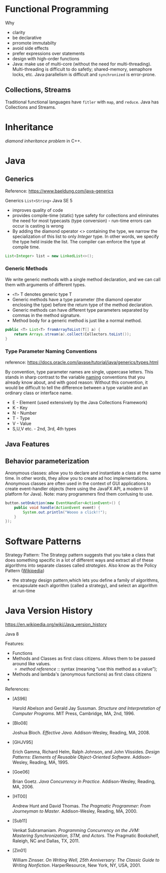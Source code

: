 # Functional Programming

Why

- clarity
- be declarative
- prromote immutabilty
- avoid side effects
- prefer expressions over statements
- design with high-order functions
- Java: make use of multi-core (without the need for multi-threading).  Multi-threading is difficult to do safetly; shared-memory, semaphore locks, etc.  Java parallelism is difficult and `synchronized` is error-prone.

## Collections, Streams

Traditional functional languages have `fitler` with `map`, and `reduce`.   Java has Collections and Streams.

# Inheritance

*diamond inheritance problem* in C++.

# Java

## Generics

Reference: https://www.baeldung.com/java-generics

Generics   `List<String>`   Java  SE 5

- improves quality of code
- provides compile-time (static) type safety for collections and eliminates the need for most typecasts (type conversion) - run-time errors can occur is casting is wrong
- By adding the diamond operator <> containing the type, we narrow the specialization of this list to only *Integer* type. In other words, we specify the type held inside the list. The compiler can enforce the type at compile time.

```java
List<Integer> list = new LinkedList<>();
```

### Generic Methods

We write generic methods with a single method declaration, and we can call them with arguments of different types.

- `<T>` T denotes generic type T
- Generic methods have a type parameter (the diamond operator enclosing the type) before the return type of the method declaration.
- Generic methods can have different type parameters separated by commas in the method signature.
- Method body for a generic method is just like a normal method.

```java
public <T> List<T> fromArrayToList(T[] a) {   
    return Arrays.stream(a).collect(Collectors.toList());
}
```

### Type Parameter Naming Conventions

reference: https://docs.oracle.com/javase/tutorial/java/generics/types.html

By convention, type parameter names are single, uppercase letters. This stands in sharp contrast to the variable [naming](https://docs.oracle.com/javase/tutorial/java/nutsandbolts/variables.html#naming) conventions that you already know about, and with good reason: Without this convention, it would be difficult to tell the difference between a type variable and an ordinary class or interface name.

- E - Element (used extensively by the Java Collections Framework)
- K - Key
- N - Number
- T - Type
- V - Value
- S,U,V etc. - 2nd, 3rd, 4th types

## Java Features

## Behavior parameterization

Anonymous classes: allow you to declare and instantiate a class at the same time. In other words, they allow you to create ad hoc implementations. Anonymous classes are often used in the context of GUI applications to create event-handler objects (here using the JavaFX API, a modern UI platform for Java).  Note: many programmers find them confusing to use.

```java
button.setOnAction(new EventHandler<ActionEvent>() {
    public void handle(ActionEvent event) {
        System.out.println("Woooo a click!!");
    }
});
```



# Software Patterns

Strategy Pattern: The Strategy pattern suggests that you take a class that does something specific in a lot of different ways and extract all of these algorithms into separate classes called *strategies*.  Also know as the Policy Pattern ([Wikipedia](https://en.wikipedia.org/wiki/Strategy_pattern))

- the strategy design pattern,which lets you define a family of algorithms, encapsulate each algorithm (called a strategy), and select an algorithm at run-time

# Java Version History

https://en.wikipedia.org/wiki/Java_version_history

Java 8

Features:

- Functions
- Methods and Classes as first class citizens.  Allows them to be passed around like values. 
  - *method reference* :: syntax (meaning “use this method as a value”);
- Methods and lambda's (anonymous functions) as first class citizens
- 



References:

- [AS96]

  Harold Abelson and Gerald Jay Sussman. *Structure and Interpretation of Computer Programs*. MIT Press, Cambridge, MA, 2nd, 1996.

- [Blo08]

  Joshua Bloch. *Effective Java*. Addison-Wesley, Reading, MA, 2008.

- [GHJV95]

  Erich Gamma, Richard Helm, Ralph Johnson, and John Vlissides. *Design Patterns: Elements of Reusable Object-Oriented Software*. Addison-Wesley, Reading, MA, 1995.

- [Goe06]

  Brian Goetz. *Java Concurrency in Practice*. Addison-Wesley, Reading, MA, 2006.

- [HT00]

  Andrew Hunt and David Thomas. *The Pragmatic Programmer: From Journeyman to Master*. Addison-Wesley, Reading, MA, 2000.

- [Sub11]

  Venkat Subramaniam. *Programming Concurrency on the JVM: Mastering Synchronization, STM, and Actors*. The Pragmatic Bookshelf, Raleigh, NC and Dallas, TX, 2011.

- [Zin01]

  William Zinsser. *On Writing Well, 25th Anniversary: The Classic Guide to Writing Nonfiction*. HarperResource, New York, NY, USA, 2001.
